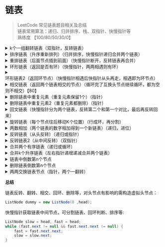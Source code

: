 # 链表

> LeetCode 常见链表题目相关及总结  
> 链表常用算法：递归、归并排序、栈、双指针、快慢指针等  
> 熟练度 【100/80/50/30/0】

<details>
<summary class="font-gray">k个一组翻转链表（双指针，反转链表）</summary>

[https://leetcode-cn.com/problems/reverse-nodes-in-k-group/](https://leetcode-cn.com/problems/reverse-nodes-in-k-group/)
```java
class Solution {
    public ListNode reverseKGroup(ListNode head, int k) {
        if (head == null || head.next == null || k <= 1) {
            return head;
        }
        ListNode dummy = new ListNode(0, head);
        ListNode pre = dummy, start = head, end = head;
        int index = 1;
        while (end != null) {
            ListNode next = end.next;
            if (index == k) {
                end.next = null;
                pre.next = reverse(start, next);
                pre = start;
                start = next;
                end = next;
                index = 1;
            } else {
                end = next;
                index++;
            }
        }
        return dummy.next;
    }

    public ListNode reverse(ListNode head, ListNode last) {
        ListNode pre = last, cur = head;
        while (cur != null) {
            ListNode next = cur.next;
            cur.next = pre;
            pre = cur;
            cur = next;
        }
        return pre;
    }
}
```

</details>

<details>
<summary class="font-gray">排序链表（升序重新排列）（归并排序，快慢指针递归合并两个链表）</summary>

[https://leetcode-cn.com/problems/sort-list/](https://leetcode-cn.com/problems/sort-list/)
```java
class Solution {
    public ListNode sortList(ListNode head) {
        if (head == null || head.next == null){
            return head;
        }
        ListNode slow = head, fast = head.next;
        while (fast.next != null && fast.next.next != null) {
            fast = fast.next.next;
            slow = slow.next;
        }
        ListNode temp = slow.next;
        slow.next = null;
        ListNode l1 = sortList(head);
        ListNode l2 = sortList(temp);
        return merge(l1, l2);
    }

    public ListNode merge(ListNode l1, ListNode l2) {
        ListNode dummy = new ListNode(0);
        ListNode cur = dummy;
        while (l1 != null && l2 != null) {
            if (l1.val <= l2.val) {
                cur.next = l1;
                l1 = l1.next;
            } else {
                cur.next = l2;
                l2 = l2.next;
            }
            cur = cur.next;
        }
        cur.next = l1 == null ? l2 : l1;
        return dummy.next;
    }

}
```

</details>

<details>
<summary class="font-gray">重排链表（后面节点插到前面）（快慢指针断开，反转链表再合并）</summary>

[https://leetcode-cn.com/problems/reorder-list/](https://leetcode-cn.com/problems/reorder-list/)
```java
class Solution {
    public void reorderList(ListNode head) {
        if (head == null || head.next == null || head.next.next == null) {
            return;
        }
        ListNode slow = head, fast = head;
        while (fast.next != null && fast.next.next != null) {
            fast = fast.next.next;
            slow = slow.next;
        }
        ListNode tempHead = slow.next;
        slow.next = null;
        ListNode second = reverse(tempHead);
        while (head != null && second != null) {
            ListNode headNext = head.next;
            ListNode secondNext = second.next;
            head.next = second;
            head = headNext;
            second.next = head;
            second = secondNext;
        }
    }

    public ListNode reverse(ListNode head) {
        ListNode pre = null, cur = head;
        while (cur != null) {
            ListNode next = cur.next;
            cur.next = pre;
            pre = cur;
            cur = next;
        }
        return pre;
    }

}
```

</details>

<details>
<summary class="font-gray">环形链表（返回是否有环）（快慢指针，两两相遇则有环）</summary>

[https://leetcode-cn.com/problems/linked-list-cycle/](https://leetcode-cn.com/problems/linked-list-cycle/)
```java
public class Solution {
    public boolean hasCycle(ListNode head) {
        if (head == null || head.next == null) {
            return false;
        }
        ListNode slow = head, fast = head.next;
        while (slow != fast) {
            if (fast.next == null || fast.next.next == null) {
                return false;
            }
            fast = fast.next.next;
            slow = slow.next;
        }
        return true;
    }
}
```

</details>

<details>
<summary class="font-gray">环形链表2（返回环节点）（快慢指针相遇后快指针从头再走，相遇即为环节点）</summary>

[https://leetcode-cn.com/problems/linked-list-cycle-ii/](https://leetcode-cn.com/problems/linked-list-cycle-ii/)
```java
public class Solution {
    public ListNode detectCycle(ListNode head) {
        if (head == null || head.next == null) {
            return null;
        }
        ListNode slow = head, fast = head;
        while (true) {
            if (fast.next == null || fast.next.next == null) {
                return null;
            }
            fast = fast.next.next;
            slow = slow.next;
            if (fast == slow) {
                break;
            }
        }
        fast = head;
        while (fast != slow) {
            fast = fast.next;
            slow = slow.next;
        }
        return slow;
    }
}
```

</details>

<details>
<summary>相交链表（返回两个链表相交的节点）（循环完了互换头节点继续循环，都为空则不相交）【80】</summary>

[https://leetcode-cn.com/problems/intersection-of-two-linked-lists/](https://leetcode-cn.com/problems/intersection-of-two-linked-lists/)
```java
public class Solution {
    public ListNode getIntersectionNode(ListNode headA, ListNode headB) {
        if (headA == null || headB == null) {
            return null;
        }
        ListNode a = headA, b = headB;
        while (a != b) {
            a = a.next;
            b = b.next;
            if (a == null && b == null) {
                return null;
            } 
            if (a == null) {
                a = headB;
            }
            if (b == null) {
                b = headA;
            }
        }
        return a;
    }
}
```

</details>

<details>
<summary class="font-gray">删除链表中重复元素（重复元素保留1个）（指针）</summary>

[https://leetcode-cn.com/problems/remove-duplicates-from-sorted-list/](https://leetcode-cn.com/problems/remove-duplicates-from-sorted-list/)
```java
class Solution {
    public ListNode deleteDuplicates(ListNode head) {
        if (head == null || head.next == null) {
            return head;
        }
        ListNode start = head, end = head.next;
        int value = head.val;
        while (end != null) {
            if (end.val == value) {
                start.next = end.next;
                end = end.next;
            } else {
                start = end;
                end = end.next;
                value = start.val;
            }
        }
        return head;
    }
}
```

</details>

<details>
<summary class="font-gray">删除链表中重复元素2（重复元素都删除）（指针）</summary>

[https://leetcode-cn.com/problems/remove-duplicates-from-sorted-list-ii/](https://leetcode-cn.com/problems/remove-duplicates-from-sorted-list-ii/)
```java
class Solution {
    public ListNode deleteDuplicates(ListNode head) {
        if (head == null || head.next == null) {
            return head;
        }
        ListNode dummy = new ListNode(0, head);
        ListNode pre = dummy, start = head, end = head.next;
        int value = head.val;
        while (end != null) {
            ListNode next = end.next;
            if (end.val == value) {
                pre.next = next;
                start = pre;
                end = next;
            } else {
                pre = start;
                start = end;
                end = next;
                value = start.val;
            }
        }
        return dummy.next;
    }
}
```

</details>

<details>
<summary class="font-gray">回文链表（快慢指针分为两个链表，反转第二个和第一个对比，最后再反转回来）</summary>

[https://leetcode-cn.com/problems/palindrome-linked-list/](https://leetcode-cn.com/problems/palindrome-linked-list/)
```java
class Solution {
    public boolean isPalindrome(ListNode head) {
        if (head == null || head.next == null) {
            return true;
        }
        ListNode slow = head, fast = head;
        while (fast.next != null && fast.next.next != null) {
            fast = fast.next.next;
            slow = slow.next;
        }
        ListNode temp = slow.next;
        slow.next = null;
        ListNode second = reverse(temp);
        boolean result = true;
        ListNode l1 = head, l2 = second;
        while (result && l2 != null) {
            if (l1.val != l2.val) {
                result = false;
                break;
            }
            l1 = l1.next;
            l2 = l2.next;
        }
        slow.next = reverse(second);
        return result;
    }

    public ListNode reverse(ListNode head) {
        ListNode pre = null, cur = head;
        while (cur != null) {
            ListNode next = cur.next;
            cur.next = pre;
            pre = cur;
            cur = next;
        }
        return pre;
    }
}
```

</details>

<details>
<summary class="font-gray">旋转链表（每个节点往后移动K个位置）（行成环，再分割）</summary>

[https://leetcode-cn.com/problems/rotate-list/](https://leetcode-cn.com/problems/rotate-list/)
```java
class Solution {
    public ListNode rotateRight(ListNode head, int k) {
        if (head == null || head.next == null) {
            return head;
        }
        ListNode last = head;
        int len = 1;
        while (last.next != null) {
            last = last.next;
            len++;
        }
        last.next = head;
        for (int i = 0; i < len - k % len - 1; i++) {
            head = head.next;
        }
        ListNode newHead = head.next;
        head.next = null;
        return newHead;
    }
}
```

</details>

<details>
<summary class="font-gray">两数相加（两个链表的数字相加得到一个新链表）（递归，进位）</summary>

[https://leetcode-cn.com/problems/add-two-numbers/](https://leetcode-cn.com/problems/add-two-numbers/)
```java
class Solution {
    public ListNode addTwoNumbers(ListNode l1, ListNode l2) {
        return add(l1, l2, 0);
    }

    public ListNode add(ListNode l1, ListNode l2, int carry) {
        if (l1 == null && l2 == null && carry == 0) {
            return null;
        }
        int value = carry;
        if (l1 != null) {
            value += l1.val;
            l1 = l1.next;
        }
        if (l2 != null) {
            value += l2.val;
            l2 = l2.next;
        }
        ListNode node = new ListNode(value % 10);
        node.next = add(l1, l2, value / 10);
        return node;
    }
}
```

</details>

<details>
<summary class="font-gray">反转链表（从头反转）（递归或指针）</summary>

[https://leetcode-cn.com/problems/reverse-linked-list/](https://leetcode-cn.com/problems/reverse-linked-list/)
```java
class Solution {
    public ListNode reverseList(ListNode head) {
        ListNode pre = null, cur = head;
        while (cur != null) {
            ListNode next = cur.next;
            cur.next = pre;
            pre = cur;
            cur = next;
        }
        return pre;
    }
}
```

</details>

<details>
<summary class="font-gray">反转链表2（从中间反转）（双指针）</summary>

[https://leetcode-cn.com/problems/reverse-linked-list-ii/](https://leetcode-cn.com/problems/reverse-linked-list-ii/)
```java
class Solution {
    public ListNode reverseBetween(ListNode head, int left, int right) {
        if (head == null || head.next == null) {
            return head;
        }
        ListNode dummy = new ListNode(0, head);
        ListNode pre = dummy, start = head;
        int index = 1;
        while (index < left) {
            pre = start;
            start = start.next;
            index++;
        }
        ListNode end = start;
        while (index < right) {
            end = end.next;
            index++;
        }
        ListNode last = end.next;
        end.next = null;
        pre.next = reverseList(start, last);
        return dummy.next;
    }

    public ListNode reverseList(ListNode head, ListNode last) {
        ListNode pre = last, cur = head;
        while (cur != null) {
            ListNode next = cur.next;
            cur.next = pre;
            pre = cur;
            cur = next;
        }
        return pre;
    }
}
```

</details>

<details>
<summary class="font-gray">合并两个有序链表（递归或循环）</summary>

[https://leetcode-cn.com/problems/merge-two-sorted-lists/](https://leetcode-cn.com/problems/merge-two-sorted-lists/)
```java
class Solution {
    public ListNode mergeTwoLists(ListNode list1, ListNode list2) {
        ListNode dummy = new ListNode(0);
        ListNode cur = dummy;
        while (list1 != null && list2 != null) {
            if (list1.val <= list2.val) {
                cur.next = list1;
                list1 = list1.next;
            } else {
                cur.next = list2;
                list2 = list2.next;
            }
            cur = cur.next;
        }
        cur.next = list1 == null ? list2 : list1;
        return dummy.next;
    }
}
```

</details>

<details>
<summary class="font-gray">合并k个升序链表（左右指针递增递减合并两个链表）</summary>

[https://leetcode-cn.com/problems/merge-k-sorted-lists/](https://leetcode-cn.com/problems/merge-k-sorted-lists/)
```java
class Solution {
    public ListNode mergeKLists(ListNode[] lists) {
        if (lists == null) {
            return null;
        }
        ListNode dummy = new ListNode();
        int left = 0, right = lists.length - 1;
        while (left <= right) {
            ListNode list = merge(lists[left], lists[right]);
            dummy.next = merge(dummy.next, list);
            left++;
            right--;
        }
        return dummy.next;
    }

    public ListNode merge(ListNode list1, ListNode list2) {
        if (list1 == list2) {
            return list1;
        }
        ListNode dummy = new ListNode(0);
        ListNode cur = dummy;
        while (list1 != null && list2 != null) {
            if (list1.val <= list2.val) {
                cur.next = list1;
                list1 = list1.next;
            } else {
                cur.next = list2;
                list2 = list2.next;
            }
            cur = cur.next;
        }
        cur.next = list1 == null ? list2 : list1;
        return dummy.next;
    }
}
```

</details>

<details>
<summary class="font-gray">链表中倒数第n个节点</summary>

[https://leetcode-cn.com/problems/lian-biao-zhong-dao-shu-di-kge-jie-dian-lcof/](https://leetcode-cn.com/problems/lian-biao-zhong-dao-shu-di-kge-jie-dian-lcof/)
```java
class Solution {
    public ListNode getKthFromEnd(ListNode head, int k) {
        if (head == null || head.next == null) {
            return head;
        }
        ListNode slow = head, fast = head;
        for (int i = 0; i < k; i++) {
            fast = fast.next;
        }
        while (fast != null) {
            fast = fast.next;
            slow = slow.next;
        }
        return slow;
    }
}
```

</details>

<details>
<summary class="font-gray">删除链表倒数第n个节点</summary>

[https://leetcode-cn.com/problems/remove-nth-node-from-end-of-list/](https://leetcode-cn.com/problems/remove-nth-node-from-end-of-list/)
```java
class Solution {
    public ListNode removeNthFromEnd(ListNode head, int n) {
        ListNode dummy = new ListNode(0 ,head);
        ListNode pre = dummy, slow = head, fast = head;
        for (int i = 0; i < n; i++) {
            fast = fast.next;
        }
        while (fast != null) {
            fast = fast.next;
            pre = slow;
            slow = slow.next;
        }
        pre.next = slow.next;
        return dummy.next;
    }
}
```

</details>

<details>
<summary class="font-gray">两两交换链表节点（指针，两个一翻转）</summary>

[https://leetcode-cn.com/problems/swap-nodes-in-pairs/](https://leetcode-cn.com/problems/swap-nodes-in-pairs/)
```java
class Solution {
    public ListNode swapPairs(ListNode head) {
        if (head == null || head.next == null) {
            return head;
        }
        ListNode dummy = new ListNode(0, head);
        ListNode pre = dummy, start = head, end = head.next;
        while (end != null) {
            ListNode next = end.next;
            end.next = start;
            start.next = next;
            pre.next = end;
            pre = start;
            start = next;
            end = start == null ? null : start.next;
        }
        return dummy.next;
    }
}
```

</details>

**总结**

链表反转、翻转、相交、回环、删除等，对头节点有影响的需构造虚拟头节点：

```java
ListNode dummy = new ListNode(0 ,head);
```

快慢指针获取链表中间节点，可分割链表、回环判断、排序等:

```java
ListNode slow = head, fast = head;
while (fast.next != null && fast.next.next != null) {
    fast = fast.next.next;
    slow = slow.next;
}
```

